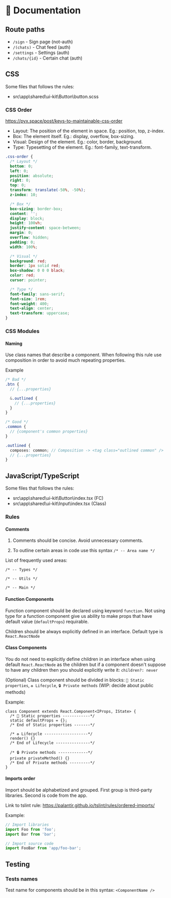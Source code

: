 # 📃 Documentation

## Route paths

- `/sign` - Sign page (not-auth)
- `/(chats)` - Chat feed (auth)
- `/settings` - Settings (auth)
- `/chats/{id}` - Certain chat (auth)

## CSS

Some files that follows the rules:

- src\app\shared\ui-kit\Button\button.scss

### CSS Order

https://pyx.space/post/keys-to-maintainable-css-order

- Layout: The position of the element in space. Eg.: position, top, z-index.
- Box: The element itself. Eg.: display, overflow, box-sizing.
- Visual: Design of the element. Eg.: color, border, background.
- Type: Typesetting of the element. Eg.: font-family, text-transform.

```css
.css-order {
  /* Layout */
  bottom: 0;
  left: 0;
  position: absolute;
  right: 0;
  top: 0;
  transform: translate(-50%, -50%);
  z-index: 10;

  /* Box */
  box-sizing: border-box;
  content: '';
  display: block;
  height: 100vh;
  justify-content: space-between;
  margin: 0;
  overflow: hidden;
  padding: 0;
  width: 100%;

  /* Visual */
  background: red;
  border: 1px solid red;
  box-shadow: 0 0 0 black;
  color: red;
  cursor: pointer;

  /* Type */
  font-family: sans-serif;
  font-size: 1rem;
  font-weight: 400;
  text-align: center;
  text-transform: uppercase;
}
```

### CSS Modules

#### Naming

Use class names that describe a component. When following this rule use composition in order to avoid much repeating properties.

Example

```scss
/* Bad */
.btn {
  // {...properties}

  &.outlined {
    // {...properties}
  }
}

/* Good */
.common {
  // {component's common properties}
}

.outlined {
  composes: common; // Composition -> <tag class="outlined common" />
  // {...properties}
}
```

## JavaScript/TypeScript

Some files that follows the rules:

- src\app\shared\ui-kit\Button\index.tsx (FC)
- src\app\shared\ui-kit\Input\index.tsx (Class)

### Rules

#### Comments

1. Comments should be concise. Avoid unnecessary comments.

2. To outline certain areas in code use this syntax `/* -- Area name */`

List of frequently used areas:

```
/* -- Types */

/* -- Utils */

/* -- Main */
```

#### Function Components

Function component should be declared using keyword `function`. Not using type for a function component give us ability to make props that have default value (`defaultProps`) requirable.

Children should be always explicitly defined in an interface. Default type is `React.ReactNode`

#### Class Components

You do not need to explicitly define children in an interface when using default `React.ReactNode` as the children but if a component doesn't suppose to have any children then you should explicitly write it: `children?: never`

(Optional) Class component should be divided in blocks: `🗿 Static properties`, `♻️ Lifecycle`, `🔒 Private methods` (WIP: decide about public methods)

Example:

```tsx
class Component extends React.Component<IProps, IState> {
  /* 🗿 Static properties ------------*/
  static defaultProps = {};
  /* End of Static properties -------*/

  /* ♻️ Lifecycle -------------------*/
  render() {}
  /* End of Lifecycle ---------------*/

  /* 🔒 Private methods -------------*/
  private privateMethod() {}
  /* End of Private methods ---------*/
}
```

#### Imports order

Import should be alphabetized and grouped. First group is third-party libraries. Second is code from the app.

Link to tslint rule: https://palantir.github.io/tslint/rules/ordered-imports/

Example:

```ts
// Import libraries
import Foo from 'foo';
import Bar from 'bar';

// Import source code
import FooBar from 'app/foo-bar';
```

## Testing

### Tests names

Test name for components should be in this syntax: `<ComponentName />`
